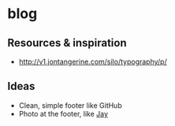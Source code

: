 # blog

## Resources & inspiration
- http://v1.jontangerine.com/silo/typography/p/

## Ideas
- Clean, simple footer like GitHub
- Photo at the footer, like [Jay](http://jaybowl.es/Blog/WabiSabi.html)
